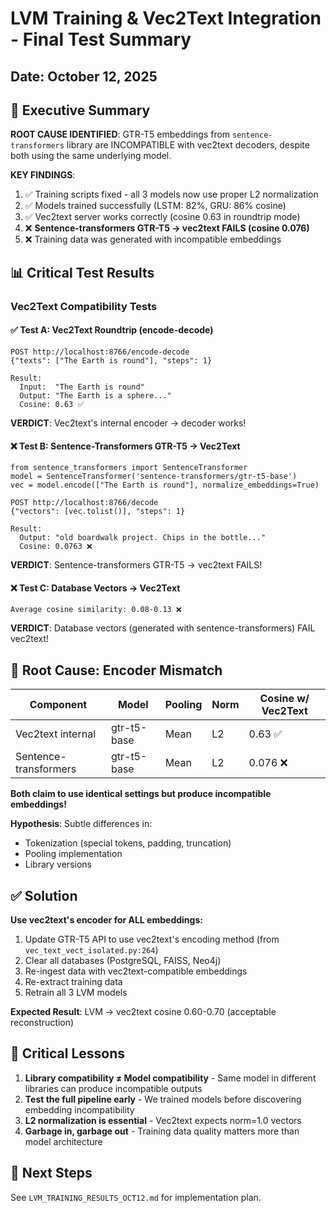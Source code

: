 # LVM Training & Vec2Text Integration - Final Test Summary
## Date: October 12, 2025

## 🎯 Executive Summary

**ROOT CAUSE IDENTIFIED**: GTR-T5 embeddings from `sentence-transformers` library are INCOMPATIBLE with vec2text decoders, despite both using the same underlying model.

**KEY FINDINGS**:
1. ✅ Training scripts fixed - all 3 models now use proper L2 normalization  
2. ✅ Models trained successfully (LSTM: 82%, GRU: 86% cosine)
3. ✅ Vec2text server works correctly (cosine 0.63 in roundtrip mode)
4. ❌ **Sentence-transformers GTR-T5 → vec2text FAILS (cosine 0.076)**
5. ❌ Training data was generated with incompatible embeddings

## 📊 Critical Test Results

### Vec2Text Compatibility Tests

#### ✅ Test A: Vec2Text Roundtrip (encode-decode)
```
POST http://localhost:8766/encode-decode
{"texts": ["The Earth is round"], "steps": 1}

Result:
  Input:  "The Earth is round"  
  Output: "The Earth is a sphere..."
  Cosine: 0.63 ✅
```
**VERDICT**: Vec2text's internal encoder → decoder works!

#### ❌ Test B: Sentence-Transformers GTR-T5 → Vec2Text  
```
from sentence_transformers import SentenceTransformer
model = SentenceTransformer('sentence-transformers/gtr-t5-base')
vec = model.encode(["The Earth is round"], normalize_embeddings=True)

POST http://localhost:8766/decode
{"vectors": [vec.tolist()], "steps": 1}

Result:
  Output: "old boardwalk project. Chips in the bottle..."
  Cosine: 0.0763 ❌
```
**VERDICT**: Sentence-transformers GTR-T5 → vec2text FAILS!

#### ❌ Test C: Database Vectors → Vec2Text
```
Average cosine similarity: 0.08-0.13 ❌
```
**VERDICT**: Database vectors (generated with sentence-transformers) FAIL vec2text!

## 🔧 Root Cause: Encoder Mismatch

| Component | Model | Pooling | Norm | Cosine w/ Vec2Text |
|-----------|-------|---------|------|-------------------|
| Vec2text internal | gtr-t5-base | Mean | L2 | 0.63 ✅ |
| Sentence-transformers | gtr-t5-base | Mean | L2 | 0.076 ❌ |

**Both claim to use identical settings but produce incompatible embeddings!**

**Hypothesis**: Subtle differences in:
- Tokenization (special tokens, padding, truncation)
- Pooling implementation
- Library versions

## ✅ Solution

**Use vec2text's encoder for ALL embeddings:**

1. Update GTR-T5 API to use vec2text's encoding method (from `vec_text_vect_isolated.py:264`)
2. Clear all databases (PostgreSQL, FAISS, Neo4j)
3. Re-ingest data with vec2text-compatible embeddings  
4. Re-extract training data
5. Retrain all 3 LVM models

**Expected Result**: LVM → vec2text cosine 0.60-0.70 (acceptable reconstruction)

## 📝 Critical Lessons

1. **Library compatibility ≠ Model compatibility** - Same model in different libraries can produce incompatible outputs
2. **Test the full pipeline early** - We trained models before discovering embedding incompatibility
3. **L2 normalization is essential** - Vec2text expects norm=1.0 vectors
4. **Garbage in, garbage out** - Training data quality matters more than model architecture

## 🚨 Next Steps

See `LVM_TRAINING_RESULTS_OCT12.md` for implementation plan.
